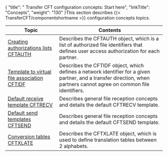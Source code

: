 {
    "title": " Transfer CFT configuration concepts: Start here",
    "linkTitle": "Concepts",
    "weight": "130"
}This section describes {{< TransferCFT/componentshortname  >}} configuration concepts topics.


| Topic | Contents |
| --- | --- |
| <a href="authorization_list_concepts">Creating authorizations lists CFTAUTH</a> | Describes the CFTAUTH object, which is a list of authorized file identifiers that defines user access authorization for each partner. |
| <a href="network_file_identifier_concepts">Template to virtual file association CFTIDF</a> | Describes the CFTIDF object, which defines a network identifier for a given partner, and a transfer direction, when partners cannot agree on common file identifiers. |
| <a href="default_receive_template_concepts">Default receive template CFTRECV</a> | Describes general file reception concepts and details the default CFTRECV template. |
| <a href="default_send_template_concepts">Default send templates CFTSEND</a> | Describes general file reception concepts and details the default CFTSEND template. |
| <a href="translation_table_concepts">Conversion tables CFTXLATE</a> | Describes the CFTXLATE object, which is used to define translation tables between 2 alphabets. |

